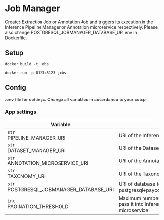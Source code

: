 # Job Manager

Creates Extraction Job or Annotation Job and triggers its execution in the Inference Pipeline Manager
or Annotation microservice respectively.
Please also change POSTGRESQL_JOBMANAGER_DATABASE_URI env in Dockerfile.

## Setup
`docker build -t jobs .`

`docker run -p 8123:8123 jobs`

## Config
.env file for settings.
Change all variables in accordance to your setup
### App settings
| Variable | Description |
|---|---------------|
|`str` <br/> PIPELINE_MANAGER_URI | URI of the Inference Pipeline Manager microservice |
|`str` <br/> DATASET_MANAGER_URI | URI of the Dataset Manager microservice |
|`str` <br/> ANNOTATION_MICROSERVICE_URI | URI of the Annotation microservice |
|`str` <br/> TAXONOMY_URI | URI of the Taxonomy microservice |
|`str` <br/> POSTGRESQL_JOBMANAGER_DATABASE_URI | URI of database to work with. Should have format postgresql+psycopg2://user:password@host:port/db_name |
|`int` <br/> PAGINATION_THRESHOLD| Maximum number of pages in one batch of files data to pass it into Inference Pipeline Manager or Annotation microservice |
